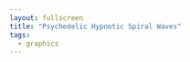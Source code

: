 ```yaml
---
layout: fullscreen
title: "Psychedelic Hypnotic Spiral Waves"
tags:
  - graphics
---
```


<canvas id="spiralCanvas" width="800" height="800"></canvas>
<script>
const canvas = document.getElementById('spiralCanvas');
const ctx = canvas.getContext('2d');
canvas.width = window.innerWidth;
canvas.height = window.innerHeight;

const W = canvas.width;
const H = canvas.height;

// --- PARAMETERS ---
let t = 0;
const layers = 7; // Number of spiral wave layers
const pointsPerSpiral = 260;
const spiralDensity = 1.5; // Higher = denser spirals
const spiralFreq = 3; // More freq = more winding
const baseRadius = Math.min(W, H) * 0.13;

function lerp(a,b,n) { return a + (b-a)*n; }

// --- RANDOM COLOR PALETTE GENERATOR ---
function hsl(vibrancy, offset = 0) {
    // vibrancy in [0, 1], offset in [0, 360]
    let hue = ((vibrancy * 320 + offset) % 360);
    return `hsl(${hue}, 80%, 55%)`;
}

// --- SPIRAL LAYER DRAWING ---
function drawSpiralLayer(centerX, centerY, radius, phase, color, thickness, frequency, density) {
    ctx.save();
    ctx.beginPath();
    for(let i = 0; i < pointsPerSpiral; i++) {
        let p = i / (pointsPerSpiral-1);
        let theta = density * 2 * Math.PI * p * frequency + phase;
        let wave = Math.sin(theta * 0.5 + phase) * (radius * 0.22) + Math.cos(theta * 0.87 + phase) * (radius * 0.18);
        let r = radius + wave;
        let x = centerX + r * Math.cos(theta);
        let y = centerY + r * Math.sin(theta);
        if(i === 0)
            ctx.moveTo(x, y);
        else
            ctx.lineTo(x, y);
    }
    ctx.strokeStyle = color;
    ctx.shadowColor = color;
    ctx.shadowBlur = 18 * thickness;
    ctx.lineWidth = thickness;
    ctx.globalAlpha = 0.8;
    ctx.stroke();
    ctx.restore();
}

function drawHypnoticSpiral(tick) {
    ctx.clearRect(0, 0, W, H);
    let cx = W / 2, cy = H / 2;
    let tAbs = tick * 0.002;
    // Background glow
    let grad = ctx.createRadialGradient(cx, cy, 0, cx, cy, W*0.6);
    grad.addColorStop(0, "#12041d");
    grad.addColorStop(1, "#333044");
    ctx.fillStyle = grad;
    ctx.fillRect(0,0,W,H);

    // Draw overlapping spiral-waves
    for(let k = 0; k < layers; k++) {
        let prog = k / (layers-1);
        let spiralPhase = tAbs * lerp(0.5, 1.3, prog) - prog * Math.PI * 2.3 + Math.sin(tAbs*0.8 + k*1.11) * 1.2;
        let color = hsl(prog, Math.sin(tAbs*0.6 + prog*6.1) * 110 + lerp(0, 190, prog));
        let thickness = lerp(9, 2, prog) + Math.sin(tAbs*0.8+prog*5)*2;
        let frequency = spiralFreq + Math.sin(tAbs*0.3 + k*0.41)*0.88;
        let density = spiralDensity + Math.sin(tAbs*0.21 + k*2.17)*0.5;
        let rad = baseRadius * lerp(0.9, 2.7, prog) + Math.sin(tAbs*0.38 + k*1.82) * 9;
        drawSpiralLayer(cx, cy, rad, spiralPhase, color, thickness, frequency, density);

        // Optionally, echo outline in highlight
        if (k % 2 === 0) {
            let glowColor = hsl(prog, 230 + Math.cos(tAbs*1.22+prog*2)*120);
            drawSpiralLayer(cx, cy, rad + 8, spiralPhase + 0.21, glowColor, 1.3, frequency + 0.4, density + 0.2);
        }
    }

    // Central eye vortex effect (pulsing circles and radiants)
    let pulse = Math.sin(tAbs*2)*0.5+0.5;
    let r0 = baseRadius * (0.57 + pulse*0.08);
    for(let i=0;i<3;i++) {
        ctx.save();
        ctx.beginPath();
        ctx.arc(cx, cy, r0*(1+i*0.34), 0, 2*Math.PI);
        ctx.lineWidth = (2.5-i*0.8)+(pulse*2);
        ctx.globalAlpha = 0.11+0.09*i;
        ctx.strokeStyle = hsl(0.17+(pulse*0.46)+i*0.17, 160-i*42);
        ctx.shadowColor = ctx.strokeStyle;
        ctx.shadowBlur = 20;
        ctx.stroke();
        ctx.restore();
    }

    // Draw radiating lines (pulsating "spokes")
    let numSpokes = 11;
    for (let i = 0; i < numSpokes; i++) {
        let angle = (i / numSpokes * Math.PI * 2) + Math.sin(tAbs*0.4 + i*0.63)*0.2;
        let len = baseRadius * (1.1+Math.sin(tAbs*1.2 + i*0.43)*0.18);
        ctx.save();
        ctx.beginPath();
        ctx.moveTo(cx, cy);
        ctx.lineTo(cx + Math.cos(angle) * len, cy + Math.sin(angle) * len);
        ctx.globalAlpha = 0.11 + 0.18* Math.abs(Math.sin(tAbs+i*0.5));
        ctx.strokeStyle = hsl(i/numSpokes, 30 + Math.abs(Math.cos(tAbs*0.8 + i)));
        ctx.lineWidth = 1.9 + Math.abs(Math.sin(tAbs*0.7 + i));
        ctx.shadowColor = ctx.strokeStyle;
        ctx.shadowBlur = 13;
        ctx.stroke();
        ctx.restore();
    }
}

function animate() {
    t++;
    drawHypnoticSpiral(t);
    requestAnimationFrame(animate);
}

animate();

// Make responsive
window.addEventListener('resize', () => {
    canvas.width = window.innerWidth;
    canvas.height = window.innerHeight;
});
</script>
